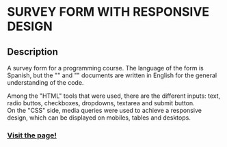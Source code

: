 # SURVEY FORM WITH RESPONSIVE DESIGN 

## Description
A survey form for a programming course. The language of the form is Spanish, but the "<html>" and "<css>" documents are written in English for the general understanding of the code.
  
 Among the "HTML" tools that were used, there are the different inputs: text, radio buttos, checkboxes, dropdowns, textarea and submit button. <br>
 On the "CSS" side, media queries were used to achieve a responsive design, which can be displayed on mobiles, tables and desktops.
 
 ### [Visit the page!](https://turavinin.github.io/survey-form/)
